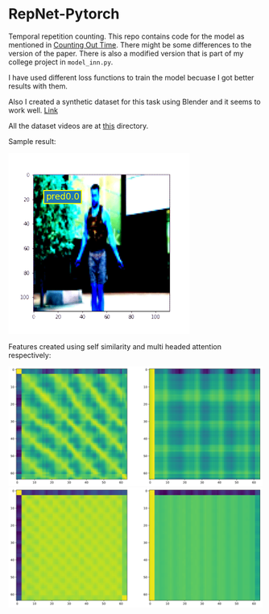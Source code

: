 # RepNet-Pytorch
Temporal repetition counting. This repo contains code for the model as mentioned in <a href= "https://arxiv.org/abs/2006.15418"> Counting Out Time</a>. There might be some differences to the version of the paper. There is also a modified version that is part of my college project in `model_inn.py`.

I have used different loss functions to train the model becuase I got better results with them.

Also I created a synthetic dataset for this task using Blender and it seems to work well. <a href="https://drive.google.com/drive/folders/1mbpCs2vae0VqvciLX0staA-iJvprp_Vg?usp=sharing">Link</a>

All the dataset videos are at <a href="https://drive.google.com/drive/folders/1G3BdsyzUK6KjGRV0k5w_yBbmebq-l6tZ?usp=sharing">this</a> directory.

Sample result:

![sampleresult](figs/skipping.gif)

Features created using self similarity and multi headed attention respectively:

![figure](figs/features.png)
![figure2](figs/features2.png)
